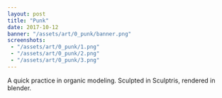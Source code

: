 ```yaml
---
layout: post
title: "Punk"
date: 2017-10-12
banner: "/assets/art/0_punk/banner.png"
screenshots:
 - "/assets/art/0_punk/1.png"
 - "/assets/art/0_punk/2.png"
 - "/assets/art/0_punk/3.png"
---
```


A quick practice in organic modeling. Sculpted in Sculptris, rendered in blender.
